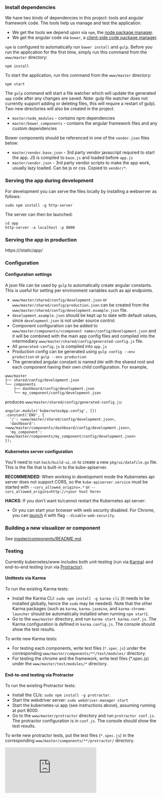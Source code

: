 ### Install dependencies

We have two kinds of dependencies in this project: tools and angular framework code.  The tools help
us manage and test the application.

* We get the tools we depend upon via `npm`, the [node package manager](https://www.npmjs.com/).
* We get the angular code via `bower`, a [client-side code package manager](http://bower.io/).

`npm` is configured to automatically run `bower install` and `gulp`. Before you run the application for the first time, simply run this command from the `www/master` directory:

```
npm install
```

To start the application, run this command from the `www/master` directory:

```
npm start
```

The `gulp` command will start a file watcher which will update the generated `app` code after any changes are saved. Note: gulp file watcher does not currently support adding or deleting files, this will require a restart of gulp). Two new directories will also be created in the project.

* `master/node_modules` - contains npm dependencies
* `master/bower_components` - contains the angular framework files and any custom dependencies

Bower components should be referenced in one of the `vendor.json` files below:

* `master/vendor.base.json` - 3rd party vendor javascript required to start the app. JS is compiled to `base.js` and loaded before `app.js`
* `master/vendor.json` - 3rd party vendor scripts to make the app work, usually lazy loaded. Can be js or css. Copied to `vendor/*`.

### Serving the app during development

For development you can serve the files locally by installing a webserver as follows:

```
sudo npm install -g http-server
```

The server can then be launched:

```
cd app
http-server -a localhost -p 8000
```

### Serving the app in production
https://<kubernetes-master>/static/app/

### Configuration
#### Configuration settings
A json file can be used by `gulp` to automatically create angular constants. This is useful for setting per environment variables such as api endpoints.
*  ```www/master/shared/config/development.json``` or ```www/master/shared/config/production.json``` can be created from the ```www/master/shared/config/development.example.json``` file.
* ```development.example.json``` should be kept up to date with default values, since ```development.json``` is not under source control.
* Component configuration can be added to ```www/master/components/<component name>/config/development.json``` and it will be combined with the main app config files and compiled into the intermediary ```www/master/shared/config/generated-config.js``` file.
* All ```generated-config.js``` is compiled into ```app.js```
* Production config can be generated using ```gulp config --env production``` or ```gulp --env production```
* The generated angular constant is named ```ENV``` with the shared root and each component having their own child configuration. For example,
```
www/master
├── shared/config/development.json
└── components
    ├── dashboard/config/development.json
    └── my_component/config/development.json
```
produces ```www/master/shared/config/generated-config.js```:
```
angular.module('kubernetesApp.config', [])
.constant('ENV', {
  '/': <www/master/shared/config/development.json>,
  'dashboard': <www/master/components/dashboard/config/development.json>,
  'my_component': <www/master/components/my_component/config/development.json>
});
```

#### Kubernetes server configuration

You'll need to run ```hack/build-ui.sh``` to create a new ```pkg/ui/datafile.go``` file.
This is the file that is built-in to the kube-apiserver.

**RECOMMENDED**: When working in development mode the Kubernetes api server does not support CORS,
  so the `kube-apiserver.service` must be started with
  `--cors_allowed_origins=.*` or `--cors_allowed_origins=http://<your
  host here>`

**HACKS**: If you don't want to/cannot restart the Kubernetes api server:
* Or you can start your browser with web security disabled. For
  Chrome, you can [launch](http://www.chromium.org/developers/how-tos/run-chromium-with-flags) it with flag ```--disable-web-security```.

### Building a new visualizer or component

See [master/components/README.md](master/components/README.md).

### Testing
Currently kubernetes/www includes both unit-testing (run via [Karma](http://karma-runner.github.io/0.12/index.html)) and
end-to-end testing (run via
[Protractor](http://angular.github.io/protractor/#/)).

#### Unittests via Karma
To run the existing Karma tests:
* Install the Karma CLI: `sudo npm install -g karma-cli` (it needs to
  be installed globally, hence the `sudo` may be needed). Note that
  the other Karma packages (such as `karma`, `karma-jasmine`, and
  `karma-chrome-launcher` should be automatically installed when
  running `npm start`).
* Go to the `www/master` directory, and run `karma start
karma.conf.js`. The Karma configuration is defined in `karma.config.js`. The console should show the test results.

To write new Karma tests:
* For testing each components, write test files (`*.spec.js`) under the
corresponding `www/master/components/**/test/modules/` directory.
* For testing the chrome and the framework, write test files
  (*.spec.js) under the `www/master/test/modules/*` directory.

#### End-to-end testing via Protractor
To run the existing Protractor tests:
* Install the CLIs: `sudo npm install -g protractor`.
* Start the webdriver server: `sudo webdriver-manager start`
* Start the kubernetes-ui app (see instructions above), assuming
running at port 8000.
* Go to the `www/master/protractor` directory and run `protractor
  conf.js`. The protractor configuration is in `conf.js`. The console
  should show the test results.

To write new protractor tests, put the test files (`*.spec.js`) in the
corresponding `www/master/components/**/protractor/` directory.


[![Analytics](https://kubernetes-site.appspot.com/UA-36037335-10/GitHub/www/README.md?pixel)]()
